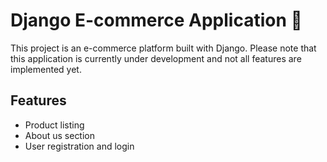 # Django E-commerce Application 🛒
This project is an e-commerce platform built with Django. Please note that this application is currently under development and not all features are implemented yet.

## Features
- Product listing
- About us section
- User registration and login
